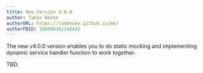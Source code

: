 ```yaml
---
title: New Version 4.0.0
author: Tamás Benke
authorURL: https://tombenke.github.io/me/
authorFBID: 100000361246432
---
```


The new v4.0.0 version enables you to do static mocking and implementing dynamic service handler function to work together.

TBD.
